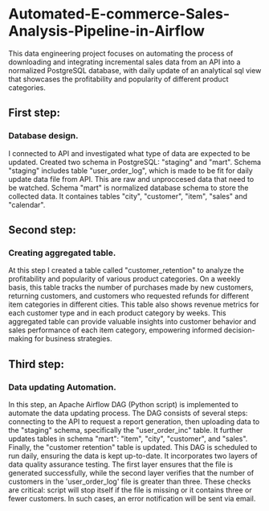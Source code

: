 # Automated-E-commerce-Sales-Analysis-Pipeline-in-Airflow
This data engineering project focuses on automating the process of downloading and integrating incremental sales data from an API into a normalized PostgreSQL database, with daily update of an analytical sql view that showcases the profitability and popularity of different product categories.


## First step: 
### Database design. 
I connected to API and investigated what type of data are expected to be updated. 
Created two schema in PostgreSQL: "staging" and "mart". Schema "staging" includes table "user_order_log", which is made to be fit for daily update data file from API. This are raw and unproccesed data that need to be watched.
Schema "mart" is normalized database schema to store the collected data. It containes tables "city", "customer", "item", "sales" and "calendar".


## Second step: 
### Creating aggregated table. 
At this step I created a table called "customer_retention" to analyze the profitability and popularity of various product categories. On a weekly basis, this table tracks the number of purchases made by new customers, returning customers, and customers who requested refunds for different item categories in different cities. This table also shows revenue metrics for each customer type and in each product category by weeks. This aggregated table can provide valuable insights into customer behavior and sales performance of each item category, empowering informed decision-making for business strategies. 


## Third step: 
### Data updating Automation. 
In this step, an Apache Airflow DAG (Python script) is implemented to automate the data updating process. The DAG consists of several steps: connecting to the API to request a report generation, then uploading data to the "staging" schema, specifically the "user_order_inc" table. It further updates tables in schema "mart": "item", "city", "customer", and "sales". Finally, the "customer retention" table is updated.
This DAG is scheduled to run daily, ensuring the data is kept up-to-date.
It incorporates two layers of data quality assurance testing. The first layer ensures that the file is generated successfully, while the second layer verifies that the number of customers in the 'user_order_log' file is greater than three. These checks are critical: script will stop itself if the file is missing or it contains three or fewer customers. In such cases, an error notification will be sent via email.




